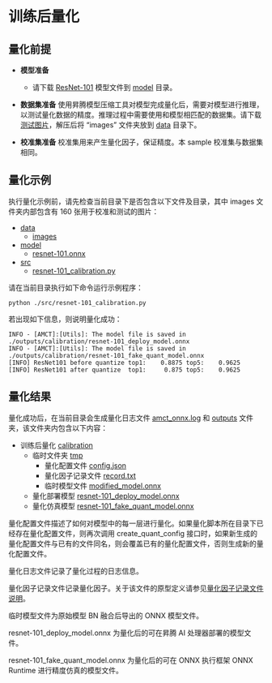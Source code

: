 # 训练后量化

## 量化前提

+ **模型准备**  
  + 请下载 [ResNet-101](https://modelzoo-train-atc.obs.cn-north-4.myhuaweicloud.com/003_Atc_Models/AE/ATC%20Model/resnet-101_nuq/resnet-101.onnx) 模型文件到 [model](./model/) 目录。

+ **数据集准备**
使用昇腾模型压缩工具对模型完成量化后，需要对模型进行推理，以测试量化数据的精度。推理过程中需要使用和模型相匹配的数据集。请下载[测试图片](https://modelzoo-train-atc.obs.cn-north-4.myhuaweicloud.com/003_Atc_Models/AE/ATC%20Model/resnet-101_nuq/images.zip)，解压后将 “images” 文件夹放到 [data](./data/) 目录下。

+ **校准集准备**
校准集用来产生量化因子，保证精度。本 sample 校准集与数据集相同。

## 量化示例

执行量化示例前，请先检查当前目录下是否包含以下文件及目录，其中 images 文件夹内部包含有 160 张用于校准和测试的图片：

+ [data](./data/)
  + [images](./data/images/)
+ [model](./model/)
  + [resnet-101.onnx](./model/resnet-101.onnx)
+ [src](./src/)
  + [resnet-101_calibration.py](./src/resnet-101_calibration.py)

请在当前目录执行如下命令运行示例程序：

```none
python ./src/resnet-101_calibration.py
```

若出现如下信息，则说明量化成功：

```none
INFO - [AMCT]:[Utils]: The model file is saved in ./outputs/calibration/resnet-101_deploy_model.onnx
INFO - [AMCT]:[Utils]: The model file is saved in ./outputs/calibration/resnet-101_fake_quant_model.onnx
[INFO] ResNet101 before quantize top1:    0.8875 top5:    0.9625
[INFO] ResNet101 after quantize  top1:     0.875 top5:    0.9625
```

## 量化结果

量化成功后，在当前目录会生成量化日志文件 [amct_onnx.log](./amct_log/amct_onnx.log) 和 [outputs](./outputs/) 文件夹，该文件夹内包含以下内容：

+ 训练后量化 [calibration](./outputs/calibration/)
  + 临时文件夹 [tmp](./outputs/calibration/tmp/)
    + 量化配置文件 [config.json](./outputs/calibration/tmp/config.json)
    + 量化因子记录文件 [record.txt](./outputs/calibration/tmp/record.txt)
    + 临时模型文件 [modified_model.onnx](./outputs/calibration/tmp/modified_model.onnx)
  + 量化部署模型 [resnet-101_deploy_model.onnx](./outputs/calibration/resnet-101_deploy_model.onnx)
  + 量化仿真模型 [resnet-101_fake_quant_model.onnx](./outputs/calibration/resnet-101_fake_quant_model.onnx)

量化配置文件描述了如何对模型中的每一层进行量化。如果量化脚本所在目录下已经存在量化配置文件，则再次调用 create_quant_config 接口时，如果新生成的量化配置文件与已有的文件同名，则会覆盖已有的量化配置文件，否则生成新的量化配置文件。

量化日志文件记录了量化过程的日志信息。

量化因子记录文件记录量化因子。关于该文件的原型定义请参见[量化因子记录文件说明](https://support.huaweicloud.com/content/dam/cloudbu-site/archive/china/zh-cn/support/docs/auxiliarydevtool-cann330alphaXinfer/atlasamcttf_16_0014.html)。

临时模型文件为原始模型 BN 融合后导出的 ONNX 模型文件。

resnet-101_deploy_model.onnx 为量化后的可在昇腾 AI 处理器部署的模型文件。

resnet-101_fake_quant_model.onnx 为量化后的可在 ONNX 执行框架 ONNX Runtime 进行精度仿真的模型文件。
